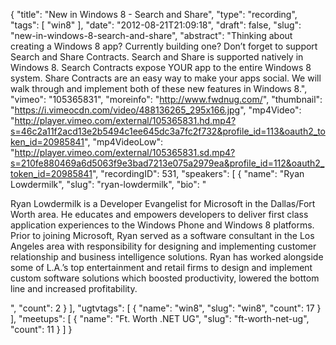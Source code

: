 {
  "title": "New in Windows 8 - Search and Share",
  "type": "recording",
  "tags": [
    "win8"
  ],
  "date": "2012-08-21T21:09:18",
  "draft": false,
  "slug": "new-in-windows-8-search-and-share",
  "abstract": "Thinking about creating a Windows 8 app? Currently building one? Don’t forget to support Search and Share Contracts. Search and Share is supported natively in Windows 8. Search Contracts expose YOUR app to the entire Windows 8 system. Share Contracts are an easy way to make your apps social. We will walk through and implement both of these new features in Windows 8.",
  "vimeo": "105365831",
  "moreinfo": "http://www.fwdnug.com/",
  "thumbnail": "https://i.vimeocdn.com/video/488136265_295x166.jpg",
  "mp4Video": "http://player.vimeo.com/external/105365831.hd.mp4?s=46c2a11f2acd13e2b5494c1ee645dc3a7fc2f732&profile_id=113&oauth2_token_id=20985841",
  "mp4VideoLow": "http://player.vimeo.com/external/105365831.sd.mp4?s=210fe880469a6d5063f9e3bad7213e075a2979ea&profile_id=112&oauth2_token_id=20985841",
  "recordingID": 531,
  "speakers": [
    {
      "name": "Ryan Lowdermilk",
      "slug": "ryan-lowdermilk",
      "bio": "<p>Ryan Lowdermilk is a Developer Evangelist for Microsoft in the Dallas/Fort Worth area. He educates and empowers developers to deliver first class application experiences to the Windows Phone and Windows 8 platforms. Prior to joining Microsoft, Ryan served as a software consultant in the Los Angeles area with responsibility for designing and implementing customer relationship and business intelligence solutions. Ryan has worked alongside some of L.A.’s top entertainment and retail firms to design and implement custom software solutions which boosted productivity, lowered the bottom line and increased profitability.</p>",
      "count": 2
    }
  ],
  "ugtvtags": [
    {
      "name": "win8",
      "slug": "win8",
      "count": 17
    }
  ],
  "meetups": [
    {
      "name": "Ft. Worth .NET UG",
      "slug": "ft-worth-net-ug",
      "count": 11
    }
  ]
}